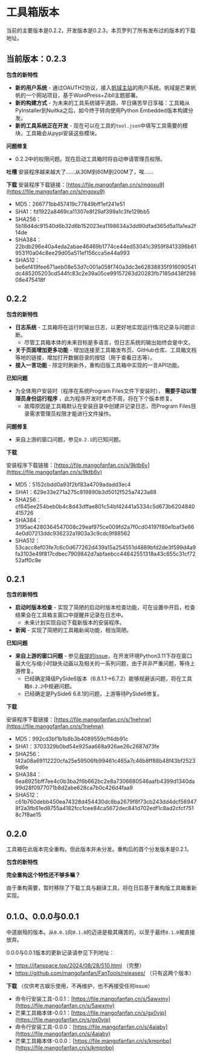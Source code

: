# 工具箱版本

当前的主要版本是0.2.2，开发版本是0.2.3，本页罗列了所有发布过的版本的下载地址。

## 当前版本：0.2.3

**包含的新特性**

* **新的用户系统** - 通过OAUTH2协议，接入[帆域主站](https://ifanspace.top/)的用户系统。帆域是芒果帆帆的一个网站项目，基于WordPress+Zibll主题部署。
* **新的构建方式** - 为未来的工具系统铺平道路，早日痛苦早日享福：工具箱从PyInstaller到Nuitka之后，如今终于转向使用Python Embedded版本构建分发。
* **新的工具系统正在开发** - 现在可以在工具的`tool.json`中填写工具需要的模块，工具箱会从pypi安装这些模块。

**问题修复**

* 0.2.2中的权限问题。现在启动工具箱时将自动申请管理员权限。

**吐槽**
安装程序越来越大了……从30M到60M到200M了，唉……

**下载**
安装程序下载链接：[https://file.mangofanfan.cn/s/mgoxu9](https://file.mangofanfan.cn/s/mgoxu9)
* MD5：266771bb457419c77849bff1ef241e51
* SHA1：fd1922a8469ca11307e8f29af399a1c3fe129bb5
* SHA256：5b18d4dc91540d6b32d6b152023ea1198634a3dd90dfad365d5a11a1ea2f14de
* SHA384：22bdb296e40a4eda2abae46469b1774ce44ed53041c3959f8413396b619531f0a04c8ee29d05a511ef156cca5e44a993
* SHA512：be6ef419fee671aeb08e53d7c001a058f740a3dc3e62838835f916090541dc485205203cd544fc83c2e39a05ce99157263d20283fb7185d438f29808e475418f

## 0.2.2

**包含的新特性**

* **日志系统** - 工具箱将在运行时输出日志，以更好地实现运行情况记录与问题诊断。
    - 尽管工具箱本体的未来目标是多语言，但日志系统的输出始终会是中文。
* **关于页面增加更多功能** - 增加连接至工具箱发布页、GitHub仓库、工具箱文档等地的链接，增加打开数据目录的按钮（用于查看日志等）。
* **接入一言功能** - 除定时刷新外，重构旧版工具箱中实现的一言API功能。

**已知问题**

* 为全体用户安装时（程序在系统Program Files文件下安装时）， **需要手动以管理员身份运行程序** ，此为程序开发时考虑不周，将在下个版本修复。
    - 故障原因是工具箱默认在安装目录中创建并记录日志，而Program Files目录需求管理员权限才能进行文件操作。

**问题修复**

* 来自上游的窗口问题，参见`0.2.1`的已知问题。

**下载**

安装程序下载链接：[https://file.mangofanfan.cn/s/9ktb6v](https://file.mangofanfan.cn/s/9ktb6v)
* MD5：5152cbdd0a93f2bf83a4709adadd3ec4
* SHA1：629e33e271a275c819890b3d5012f525a7423a88
* SHA256：cf645ee254beb0b4c8d43dffae801c54bf42441a5334c5d673b6204840415726
* SHA384：3195ac4280364547008c29eaf975ce009fd2a7f0cd04197f80e1baf3e664e0d07213ddc936232a1903a3c9cdc9f88562
* SHA512：53cacc8ef03fe7c6c0d677262d439a15a254551d4889bfd2de3f599d4a9fa3103e49f817cdbec7909842d7abfaebcc44642551318a43c655c31cf7252aff0c9e

## 0.2.1

**包含的新特性**

* **启动时版本检查** - 实现了简陋的启动时版本检查功能，可在设置中开启，检查结果会在工具箱主窗口中提醒并记录在日志中。
    - 未来计划实现自动下载新版本的安装程序。
* **新闻** - 实现了简陋的工具箱新闻功能，相当简陋。 

**已知问题**

* **来自上游的窗口问题** - 参见[我提的issue](https://github.com/zhiyiYo/PyQt-Frameless-Window/issues/178)，在开发环境Python3.11下存在窗口最大化与缩小时缺失动画以及相关的一系列问题，由于并非严重问题，等待上游修复。
    - 已经确定降级PySide6版本（6.8.1.1->6.7.2）能够规避该问题，将在工具箱`0.2.2`中规避问题。
    - 已经确定是PySide6 6.8.1的问题，上游等待PySide6修复。

**下载**

安装程序下载链接：[https://file.mangofanfan.cn/s/1nehnw](https://file.mangofanfan.cn/s/1nehnw)
* MD5：992cd3bf1b1b8b3b4089559cff4db91c
* SHA1：3703329b0bd54e925aa668a926ae26c2687d73fe
* SHA256：f42a08a69112220cfa25e59506fb99461c465a7c46b8ff88b48f43bf25239d6e
* SHA384：6ea8925bff7ee4c0b3ba2f6b662bc2e8a7306680546aafb4399d1340da99d28f0977071b8d2abe628ca7b0c426d4faa9
* SHA512：c61b760debb450ea74328d454430dc8ba2679f8f73cb243dd4dcf569478f2a3fb61ed8755a4182fcc1cee84ca5672dec841d702edf1c8ad2cfcf7518c7f8ae15

## 0.2.0

工具箱在此版本完全重构，但此版本并未分发。重构后的首个分发版本是0.2.1。

**包含的新特性**

**完全重构这个特性还不够多嘛？**

由于重构需要，暂时移除了下载工具与翻译工具，将在日后基于重构版工具箱重新实现。

## 0.1.0、0.0.0与0.0.1

中道崩殂的版本。从`0.0.1`向`0.1.0`的迈进是极其痛苦的，以至于最终`0.1.0`被直接放弃。

0.0.0与0.0.1版本的更新记录请参见下列地址：

* https://ifanspace.top/2024/08/28/510.html （完整）
* https://github.com/mangofanfan/FanTools/releases/ （只有这两个版本）

**下载** （仅供考古娱乐使用，不再维护，也不再接受任何issue）

* 命令行安装工具-0.0.1：[https://file.mangofanfan.cn/s/5awxmv](https://file.mangofanfan.cn/s/5awxmv)
* 芒果工具箱本体-0.0.1：[https://file.mangofanfan.cn/s/gx0vjp](https://file.mangofanfan.cn/s/gx0vjp)
* 命令行安装工具-0.0.0：[https://file.mangofanfan.cn/s/4aiaby](https://file.mangofanfan.cn/s/4aiaby)
* 芒果工具箱本体-0.0.0：[https://file.mangofanfan.cn/s/kmpnbp](https://file.mangofanfan.cn/s/kmpnbp)